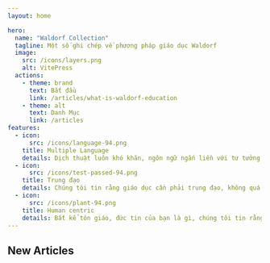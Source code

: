 ```yaml
---
layout: home

hero:
  name: "Waldorf Collection"
  tagline: Một số ghi chép về phương pháp giáo dục Waldorf
  image:
    src: /icons/layers.png
    alt: VitePress
  actions:
    - theme: brand
      text: Bắt đầu
      link: /articles/what-is-waldorf-education
    - theme: alt
      text: Danh Mục
      link: /articles
features:
  - icon:
      src: /icons/language-94.png
    title: Multiple Language
    details: Dịch thuật luôn khó khăn, ngôn ngữ ngắn liền với tư tưởng của một dân tộc, một quốc gia. Việt dịch là không hoàn hảo, vậy chúng tôi xin để lại văn bản gốc để đọc giả tự mình nghiệm lấy nếu có thể.
  - icon:
      src: /icons/test-passed-94.png
    title: Trung đạo
    details: Chúng tôi tin rằng giáo dục cần phải trung đạo, không quá cứng nhắc, không quá lỏng lẻo. Sự giáo dục đúng giống như đi trên chỉ mảnh, không thể quá chặt, cũng không thể quá lỏng. Thiếu một chút, thừa một chút đều không tốt.
  - icon:
      src: /icons/plant-94.png
    title: Human centric
    details: Bất kể tôn giáo, đức tin của bạn là gì, chúng tôi tin rằng, trong giáo dục con người thì con người phải là trung tâm.
---
```

<style lang="css">
:root {
  --vp-home-hero-name-color: transparent;
  --vp-home-hero-name-background: -webkit-linear-gradient(120deg, #bd34fe 30%, #41d1ff);

  --vp-home-hero-image-background-image: linear-gradient(-45deg, #bd34fe 50%, #47caff 50%);
  --vp-home-hero-image-filter: blur(44px);
}

@media (min-width: 640px) {
  :root {
    --vp-home-hero-image-filter: blur(56px);
  }
}

@media (min-width: 960px) {
  :root {
    --vp-home-hero-image-filter: blur(68px);
  }
}
</style>

## New Articles

<ArticleList/>
